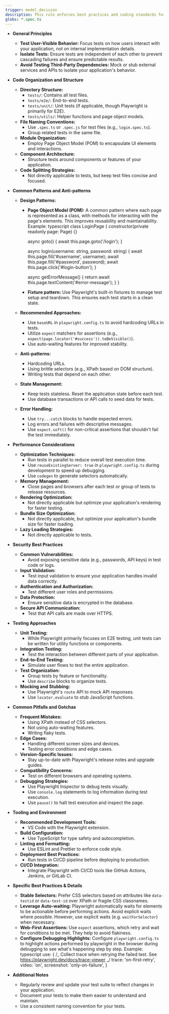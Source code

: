 ```yaml
---
trigger: model_decision
description: This rule enforces best practices and coding standards for Playwright tests, including stable selectors, test isolation, user-centric testing, and performance considerations.
globs: *.spec.ts
---
```


- **General Principles**

   - **Test User-Visible Behavior:** Focus tests on how users interact with your application, not on internal implementation details.
   - **Isolate Tests:** Ensure tests are independent of each other to prevent cascading failures and ensure predictable results.
   - **Avoid Testing Third-Party Dependencies:** Mock or stub external services and APIs to isolate your application's behavior.

- **Code Organization and Structure**

   - **Directory Structure:**
      - `tests/`: Contains all test files.
      - `tests/e2e/`: End-to-end tests.
      - `tests/unit/`: Unit tests (if applicable, though Playwright is primarily for E2E).
      - `tests/utils/`: Helper functions and page object models.
   - **File Naming Conventions:**
      - Use `.spec.ts` or `.spec.js` for test files (e.g., `login.spec.ts`).
      - Group related tests in the same file.
   - **Module Organization:**
      - Employ Page Object Model (POM) to encapsulate UI elements and interactions.
   - **Component Architecture:**
      - Structure tests around components or features of your application.
   - **Code Splitting Strategies:**
      - Not directly applicable to tests, but keep test files concise and focused.

- **Common Patterns and Anti-patterns**

   - **Design Patterns:**

      - **Page Object Model (POM):** A common pattern where each page is represented as a class, with methods for interacting with the page's elements. This improves reusability and maintainability. Example:
        typescript
        class LoginPage {
        constructor(private readonly page: Page) {}

         async goto() {
         await this.page.goto('/login');
         }

         async login(username: string, password: string) {
         await this.page.fill('#username', username);
         await this.page.fill('#password', password);
         await this.page.click('#login-button');
         }

         async getErrorMessage() {
         return await this.page.textContent('#error-message');
         }
         }

      - **Fixture pattern:** Use Playwright's built-in fixtures to manage test setup and teardown. This ensures each test starts in a clean state.

   - **Recommended Approaches:**
      - Use `baseURL` in `playwright.config.ts` to avoid hardcoding URLs in tests.
      - Utilize `expect` matchers for assertions (e.g., `expect(page.locator('#success')).toBeVisible()`).
      - Use auto-waiting features for improved stability.
   - **Anti-patterns:**
      - Hardcoding URLs.
      - Using brittle selectors (e.g., XPath based on DOM structure).
      - Writing tests that depend on each other.
   - **State Management:**
      - Keep tests stateless. Reset the application state before each test.
      - Use database transactions or API calls to seed data for tests.
   - **Error Handling:**
      - Use `try...catch` blocks to handle expected errors.
      - Log errors and failures with descriptive messages.
      - Use `expect.soft()` for non-critical assertions that shouldn't fail the test immediately.

- **Performance Considerations**

   - **Optimization Techniques:**
      - Run tests in parallel to reduce overall test execution time.
      - Use `reuseExistingServer: true` in `playwright.config.ts` during development to speed up debugging.
      - Use `codegen` to generate selectors automatically.
   - **Memory Management:**
      - Close pages and browsers after each test or group of tests to release resources.
   - **Rendering Optimization:**
      - Not directly applicable but optimize your application's rendering for faster testing.
   - **Bundle Size Optimization:**
      - Not directly applicable, but optimize your application's bundle size for faster loading.
   - **Lazy Loading Strategies:**
      - Not directly applicable to tests.

- **Security Best Practices**

   - **Common Vulnerabilities:**
      - Avoid exposing sensitive data (e.g., passwords, API keys) in test code or logs.
   - **Input Validation:**
      - Test input validation to ensure your application handles invalid data correctly.
   - **Authentication and Authorization:**
      - Test different user roles and permissions.
   - **Data Protection:**
      - Ensure sensitive data is encrypted in the database.
   - **Secure API Communication:**
      - Test that API calls are made over HTTPS.

- **Testing Approaches**

   - **Unit Testing:**
      - While Playwright primarily focuses on E2E testing, unit tests can be written for utility functions or components.
   - **Integration Testing:**
      - Test the interaction between different parts of your application.
   - **End-to-End Testing:**
      - Simulate user flows to test the entire application.
   - **Test Organization:**
      - Group tests by feature or functionality.
      - Use `describe` blocks to organize tests.
   - **Mocking and Stubbing:**
      - Use Playwright's `route` API to mock API responses.
      - Use `locator.evaluate` to stub JavaScript functions.

- **Common Pitfalls and Gotchas**

   - **Frequent Mistakes:**
      - Using XPath instead of CSS selectors.
      - Not using auto-waiting features.
      - Writing flaky tests.
   - **Edge Cases:**
      - Handling different screen sizes and devices.
      - Testing error conditions and edge cases.
   - **Version-Specific Issues:**
      - Stay up-to-date with Playwright's release notes and upgrade guides.
   - **Compatibility Concerns:**
      - Test on different browsers and operating systems.
   - **Debugging Strategies:**
      - Use Playwright Inspector to debug tests visually.
      - Use `console.log` statements to log information during test execution.
      - Use `pause()` to halt test execution and inspect the page.

- **Tooling and Environment**

   - **Recommended Development Tools:**
      - VS Code with the Playwright extension.
   - **Build Configuration:**
      - Use TypeScript for type safety and autocompletion.
   - **Linting and Formatting:**
      - Use ESLint and Prettier to enforce code style.
   - **Deployment Best Practices:**
      - Run tests in CI/CD pipeline before deploying to production.
   - **CI/CD Integration:**
      - Integrate Playwright with CI/CD tools like GitHub Actions, Jenkins, or GitLab CI.

- **Specific Best Practices & Details**

   - **Stable Selectors:** Prefer CSS selectors based on attributes like `data-testid` or `data-test-id` over XPath or fragile CSS classnames.
   - **Leverage Auto-waiting:** Playwright automatically waits for elements to be actionable before performing actions. Avoid explicit waits where possible. However, use explicit waits (e.g. `waitForSelector`) when necessary.
   - **Web-First Assertions:** Use `expect` assertions, which retry and wait for conditions to be met. They help to avoid flakiness.
   - **Configure Debugging Highlights:** Configure `playwright.config.ts` to highlight actions performed by playwright in the browser during debugging to see what's happening step by step. Example:
     typescript
     use: {
     /_ Collect trace when retrying the failed test. See https://playwright.dev/docs/trace-viewer _/
     trace: 'on-first-retry',
     video: 'on',
     screenshot: 'only-on-failure',
     }

- **Additional Notes**
   - Regularly review and update your test suite to reflect changes in your application.
   - Document your tests to make them easier to understand and maintain.
   - Use a consistent naming convention for your tests.
